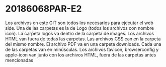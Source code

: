 # 20186068PAR-E2

Los archivos en este GIT son todos los necesarios para ejecutar el web side. Una de las carpetas es la de Logo (todos los archivos con nombre icon). La carpeta logos va dentro de la carpeta de images. Los archivos HTML van fuera de todas las carpetas. Las archivos CSS can en la carpeta del mismo nombre. El archivo PDF va en una carpeta downloads. Cada una de las carpetas van en minúsculas. Los archivos favicon, browserconfig y apple-icon van junto con los archivos HTML, fuera de las carpetas antes mencionadas
